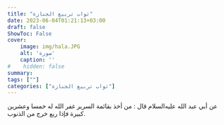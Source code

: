 ```yaml
---
title: "ثواب تربيع الجنازة"
date: 2023-06-04T01:21:13+03:00
draft: false
ShowToc: False
cover:
    image: img/hala.JPG
    alt: 'صورة'
    caption: ''
#    hidden: false
summary: 
tags: [""]
categories: ["ثواب تربيع الجنازة"]
---
```

عن أبي
عبد الله عليه‌السلام قال : من أخذ بقائمة السرير غفر الله له خمسا وعشرين
كبيرة فإذا ربع خرج من الذنوب.


